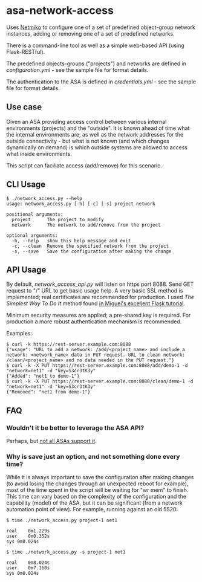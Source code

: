 # asa-network-access

Uses [Netmiko](https://github.com/ktbyers/netmiko) to configure one of a set of predefined object-group network instances, adding or removing one of a set of predefined networks.

There is a command-line tool as well as a simple web-based API (using Flask-RESTful).

The predefined objects-groups ("projects") and networks are defined in _configuration.yml_ - see the sample file for format details.

The authentication to the ASA is defined in _credentials.yml_ - see the sample file for format details.

## Use case

Given an ASA providing access control between various internal environments (projects) and the "outside". It is known ahead of time what the internal environments are, as well as the network addresses for the outside connectivity - but what is not known (and which changes dynamically on demand) is which outside systems are allowed to access what inside environments.

This script can faciliate access (add/remove) for this scenario.

## CLI Usage

```
$ ./network_access.py --help
usage: network_access.py [-h] [-c] [-s] project network

positional arguments:
  project      The project to modify
  network      The network to add/remove from the project

optional arguments:
  -h, --help   show this help message and exit
  -c, --clean  Remove the specified network from the project
  -s, --save   Save the configuration after making the change
```

## API Usage

By default, *network_access_api.py* will listen on https port 8088. Send GET request to "/" URL to get basic usage help. A very basic SSL method is implemented; real certificates are recommended for production. I used *The Simplest Way To Do It* method found [in Miguel's excellent Flask tutorial](https://blog.miguelgrinberg.com/post/running-your-flask-application-over-https).

Minimum security measures are applied; a pre-shared key is required. For production a more robust authentication mechanism is recommended.

Examples:

```
$ curl -k https://rest-server.example.com:8088
{"usage": "URL to add a network: /add/<project_name> and include a network: <network_name> data in PUT request. URL to clean network: /clean/<project_name> and no data needed in the PUT request."}
$ curl -k -X PUT https://rest-server.example.com:8088/add/demo-1 -d "network=net1" -d "key=S3cr3tK3y"
{"Added": "net1 to demo-1"}
$ curl -k -X PUT https://rest-server.example.com:8088/clean/demo-1 -d "network=net1" -d "key=S3cr3tK3y"
{"Removed": "net1 from demo-1"}
```

## FAQ

### Wouldn't it be better to leverage the ASA API?
Perhaps, but [not all ASAs support it](https://www.cisco.com/c/en/us/td/docs/security/asa/compatibility/asamatrx.html#id_65991).

### Why is save just an option, and not something done every time?
While it is always important to save the configuration after making changes (to avoid losing the changes through an unexpected reboot for example), most of the time spent in the script will be waiting for "wr mem" to finish. This time can vary based on the complexity of the configuration and the capability (model) of the ASA, but it can be significant (from a network automation point of view). For example, running against an old 5520:

```
$ time ./network_access.py project-1 net1

real	0m1.229s
user	0m0.352s
sys	0m0.024s

$ time ./network_access.py -s project-1 net1

real	0m8.024s
user	0m7.160s
sys	0m0.024s
```
